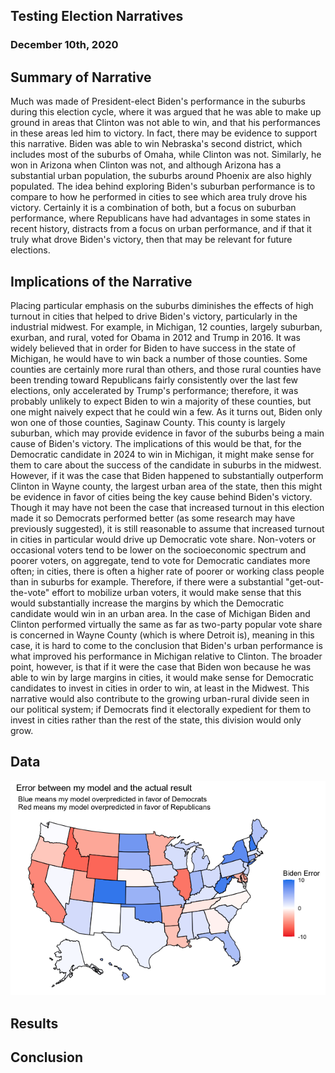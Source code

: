 ## Testing Election Narratives
### December 10th, 2020


## Summary of Narrative
Much was made of President-elect Biden's performance in the suburbs during this election cycle, where it was argued that he was able to make up ground in areas that Clinton was not able to win, and that his performances in these areas led him to victory. In fact, there may be evidence to support this narrative. Biden was able to win Nebraska's second district, which includes most of the suburbs of Omaha, while Clinton was not. Similarly, he won in Arizona when Clinton was not, and although Arizona has a substantial urban population, the suburbs around Phoenix are also highly populated. The idea behind exploring Biden's suburban performance is to compare to how he performed in cities to see which area truly drove his victory. Certainly it is a combination of both, but a focus on suburban performance, where Republicans have had advantages in some states in recent history, distracts from a focus on urban performance, and if that it truly what drove Biden's victory, then that may be relevant for future elections.

## Implications of the Narrative
Placing particular emphasis on the suburbs diminishes the effects of high turnout in cities that helped to drive Biden's victory, particularly in the industrial midwest. For example, in Michigan, 12 counties, largely suburban, exurban, and rural, voted for Obama in 2012 and Trump in 2016. It was widely believed that in order for Biden to have success in the state of Michigan, he would have to win back a number of those counties. Some counties are certainly more rural than others, and those rural counties have been trending toward Republicans fairly consistently over the last few elections, only accelerated by Trump's performance; therefore, it was probably unlikely to expect Biden to win a majority of these counties, but one might naively expect that he could win a few. As it turns out, Biden only won one of those counties, Saginaw County. This county is largely suburban, which may provide evidence in favor of the suburbs being a main cause of Biden's victory. The implications of this would be that, for the Democratic candidate in 2024 to win in Michigan, it might make sense for them to care about the success of the candidate in suburbs in the midwest. However, if it was the case that Biden happened to substantially outperform Clinton in Wayne county, the largest urban area of the state, then this might be evidence in favor of cities being the key cause behind Biden's victory. Though it may have not been the case that increased turnout in this election made it so Democrats performed better (as some research may have previously suggested), it is still reasonable to assume that increased turnout in cities in particular would drive up Democratic vote share. Non-voters or occasional voters tend to be lower on the socioeconomic spectrum and poorer voters, on aggregate, tend to vote for Democratic candiates more often; in cities, there is often a higher rate of poorer or working class people than in suburbs for example. Therefore, if there were a substantial "get-out-the-vote" effort to mobilize urban voters, it would make sense that this would substantially increase the margins by which the Democratic candidate would win in an urban area. In the case of Michigan Biden and Clinton performed virtually the same as far as two-party popular vote share is concerned in Wayne County (which is where Detroit is), meaning in this case, it is hard to come to the conclusion that Biden's urban performance is what improved his performance in Michigan relative to Clinton. The broader point, however, is that if it were the case that Biden won because he was able to win by large margins in cities, it would make sense for Democratic candidates to invest in cities in order to win, at least in the Midwest. This narrative would also contribute to the growing urban-rural divide seen in our political system; if Democrats find it electorally expedient for them to invest in cities rather than the rest of the state, this division would only grow.

## Data


![](https://github.com/eric-white2021/gov1347blog/blob/gh-pages/model_error_all.png?raw=true)


## Results


## Conclusion
